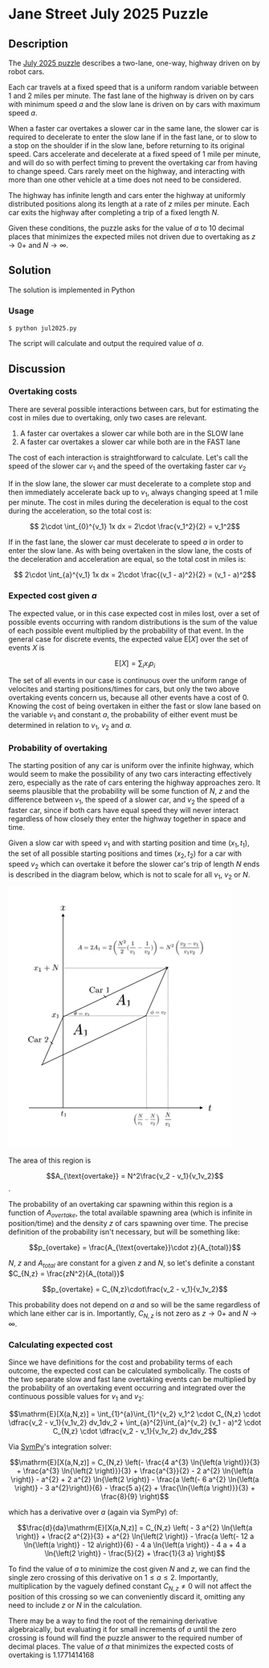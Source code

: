 # Jane Street July 2025 Puzzle

## Description

The [July 2025 puzzle](https://www.janestreet.com/puzzles/robot-road-trip-index/) describes a two-lane, one-way, highway driven on by robot cars. 

Each car travels at a fixed speed that is a uniform random variable between $1$ and $2$ miles per minute. The fast lane of the highway is driven on by cars with minimum speed $a$ and the slow lane is driven on by cars with maximum speed $a$. 

When a faster car overtakes a slower car in the same lane, the slower car is required to decelerate to enter the slow lane if in the fast lane, or to slow to a stop on the shoulder if in the slow lane, before returning to its original speed. Cars accelerate and decelerate at a fixed speed of $1$ mile per minute, and will do so with perfect timing to prevent the overtaking car from having to change speed. Cars rarely meet on the highway, and interacting with more than one other vehicle at a time does not need to be considered. 

The highway has infinite length and cars enter the highway at uniformly distributed positions along its length at a rate of $z$ miles per minute. Each car exits the highway after completing a trip of a fixed length $N$.

Given these conditions, the puzzle asks for the value of $a$ to 10 decimal places that minimizes the expected miles not driven due to overtaking as $z \to 0+$ and $N \to \infty.$

## Solution

The solution is implemented in Python 

### Usage

```console
$ python jul2025.py
```

The script will calculate and output the required value of $a$.

## Discussion

### Overtaking costs

There are several possible interactions between cars, but for estimating the cost in miles due to overtaking, only two cases are relevant. 

1. A faster car overtakes a slower car while both are in the SLOW lane
2. A faster car overtakes a slower car while both are in the FAST lane

The cost of each interaction is straightforward to calculate. Let's call the speed of the slower car $v_1$ and the speed of the overtaking faster car $v_2$

If in the slow lane, the slower car must decelerate to a complete stop and then immediately accelerate back up to $v_1$, always changing speed at $1$ mile per minute. The cost in miles during the deceleration is equal to the cost during the acceleration, so the total cost is:

$$ 2\cdot \int_{0}^{v_1} 1x dx = 2\cdot \frac{v_1^2}{2} = v_1^2$$

If in the fast lane, the slower car must decelerate to speed $a$ in order to enter the slow lane. As with being overtaken in the slow lane, the costs of the deceleration and acceleration are equal, so the total cost in miles is:

$$ 2\cdot \int_{a}^{v_1} 1x dx = 2\cdot \frac{(v_1 - a)^2}{2} = (v_1 - a)^2$$

### Expected cost given $a$

The expected value, or in this case expected cost in miles lost, over a set of possible events occurring with random distributions is the sum of the value of each possible event multiplied by the probability of that event. In the general case for discrete events, the expected value $\mathrm{E}[X]$ over the set of events $X$ is 

$$\mathrm{E} [X] = \sum_{i} x_ip_i$$

The set of all events in our case is continuous over the uniform range of velocites and starting positions/times for cars, but only the two above overtaking events concern us, because all other events have a cost of $0$. Knowing the cost of being overtaken in either the fast or slow lane based on the variable $v_1$ and constant $a$, the probability of either event must be determined in relation to $v_1$, $v_2$ and $a$.

### Probability of overtaking

The starting position of any car is uniform over the infinite highway, which would seem to make the possibility of any two cars interacting effectively zero, especially as the rate of cars entering the highway approaches zero. It seems plausible that the probability will be some function of $N$, $z$ and the difference between $v_1$, the speed of a slower car, and $v_2$ the speed of a faster car, since if both cars have equal speed they will never interact regardless of how closely they enter the highway together in space and time.

Given a slow car with speed $v_1$ and with starting position and time $(x_1, t_1)$, the set of all possible starting positions and times $(x_2, t_2)$ for a car with speed $v_2$ which can overtake it before the slower car's trip of length $N$ ends is described in the diagram below, which is not to scale for all $v_1$, $v_2$ or $N$.

![alt text](img/interaction.png)

The area of this region is 

$$A_{\text{overtake}} = N^2\frac{v_2 - v_1}{v_1v_2}$$. 

The probability of an overtaking car spawning within this region is a function of $A_{overtake}$, the total available spawning area (which is infinite in position/time) and the density $z$ of cars spawning over time. The precise definition of the probability isn't necessary, but will be something like:

$$p_{overtake} = \frac{A_{\text{overtake}}\cdot z}{A_{total}}$$

$N$, $z$ and $A_{total}$ are constant for a given $z$ and $N$, so let's definite a constant $C_{N,z} = \frac{zN^2}{A_{total}}$

$$p_{overtake} = C_{N,z}\cdot\frac{v_2 - v_1}{v_1v_2}$$

This probability does not depend on $a$ and so will be the same regardless of which lane either car is in. Importantly, $C_{N,z}$ is not zero as $z \to 0+$ and $N \to \infty.$

### Calculating expected cost

Since we have definitions for the cost and probability terms of each outcome, the expected cost can be calculated symbolically. The costs of the two separate slow and fast lane overtaking events can be multiplied by the probability of an overtaking event occurring and integrated over the continuous possible values for $v_1$ and $v_2$:

$$\mathrm{E}[X(a,N,z)] = \int_{1}^{a}\int_{1}^{v_2} v_1^2 \cdot C_{N,z} \cdot \dfrac{v_2 - v_1}{v_1v_2} dv_1dv_2 + \int_{a}^{2}\int_{a}^{v_2} (v_1 - a)^2 \cdot C_{N,z} \cdot \dfrac{v_2 - v_1}{v_1v_2} dv_1dv_2$$

Via [SymPy](https://www.sympy.org/en/index.html)'s integration solver:

$$\mathrm{E}[X(a,N,z)] = C_{N,z} \left(- \frac{4 a^{3} \ln{\left(a \right)}}{3} + \frac{a^{3} \ln{\left(2 \right)}}{3} + \frac{a^{3}}{2} - 2 a^{2} \ln{\left(a \right)} - a^{2} + 2 a^{2} \ln{\left(2 \right)} - \frac{a \left(- 6 a^{2} \ln{\left(a \right)} - 3 a^{2}\right)}{6} - \frac{5 a}{2} + \frac{\ln{\left(a \right)}}{3} + \frac{8}{9} \right)$$

which has a derivative over $a$ (again via SymPy) of:

$$\frac{d}{da}\mathrm{E}[X(a,N,z)] =  C_{N,z} \left( - 3 a^{2} \ln{\left(a \right)} + \frac{2 a^{2}}{3} + a^{2} \ln{\left(2 \right)} - \frac{a \left(- 12 a \ln{\left(a \right)} - 12 a\right)}{6} - 4 a \ln{\left(a \right)} - 4 a + 4 a \ln{\left(2 \right)} - \frac{5}{2} + \frac{1}{3 a} \right)$$

To find the value of $a$ to minimize the cost given $N$ and $z$, we can find the single zero crossing of this derivative on $1 \le a \le 2$. Importantly, multiplication by the vaguely defined constant $C_{N,z} \ne 0$ will not affect the position of this crossing so we can conveniently discard it, omitting any need to include $z$ or $N$ in the calculation.

There may be a way to find the root of the remaining derivative algebraically, but evaluating it for small increments of $a$ until the zero crossing is found will find the puzzle answer to the required number of decimal places. The value of $a$ that minimizes the expected costs of overtaking is $1.1771414168$